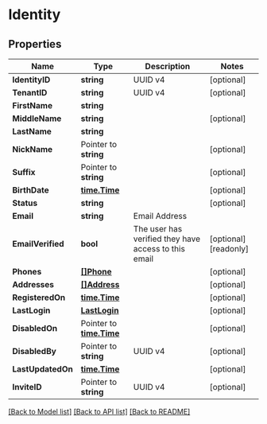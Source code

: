 # Identity

## Properties

Name | Type | Description | Notes
------------ | ------------- | ------------- | -------------
**IdentityID** | **string** | UUID v4 | [optional] 
**TenantID** | **string** | UUID v4 | [optional] 
**FirstName** | **string** |  | 
**MiddleName** | **string** |  | [optional] 
**LastName** | **string** |  | 
**NickName** | Pointer to **string** |  | [optional] 
**Suffix** | Pointer to **string** |  | [optional] 
**BirthDate** | [**time.Time**](time.Time.md) |  | [optional] 
**Status** | **string** |  | [optional] 
**Email** | **string** | Email Address | 
**EmailVerified** | **bool** | The user has verified they have access to this email | [optional] [readonly] 
**Phones** | [**[]Phone**](Phone.md) |  | [optional] 
**Addresses** | [**[]Address**](Address.md) |  | [optional] 
**RegisteredOn** | [**time.Time**](time.Time.md) |  | [optional] 
**LastLogin** | [**LastLogin**](LastLogin.md) |  | [optional] 
**DisabledOn** | Pointer to [**time.Time**](time.Time.md) |  | [optional] 
**DisabledBy** | Pointer to **string** | UUID v4 | [optional] 
**LastUpdatedOn** | [**time.Time**](time.Time.md) |  | [optional] 
**InviteID** | Pointer to **string** | UUID v4 | [optional] 

[[Back to Model list]](../README.md#documentation-for-models) [[Back to API list]](../README.md#documentation-for-api-endpoints) [[Back to README]](../README.md)


